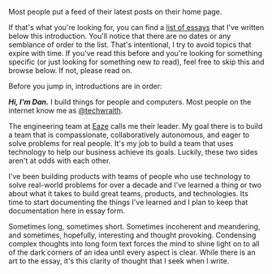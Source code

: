 
Most people put a feed of their latest posts on their home page.

If that's what you're looking for, you can find a [list of essays][] that I've written below this introduction. You'll notice that there are no dates or any semblance of order to the list. That's intentional, I try to avoid topics that expire with time. If you've read this before and you're looking for something specific (or just looking for something new to read), feel free to skip this and browse below. If not, please read on.

Before you jump in, introductions are in order:

_**Hi, I'm Dan.**_ I build things for people and computers. Most people on the internet know me as [@techwraith][].

The engineering team at [Eaze][] calls me their leader. My goal there is to build a team that is compassionate, collaboratively autonomous, and eager to solve problems for real people. It's my job to build a team that uses technology to help our business achieve its goals. Luckily, these two sides aren't at odds with each other.

I've been building products with teams of people who use technology to solve real-world problems for over a decade and I've learned a thing or two about what it takes to build great teams, products, and technologies. Its time to start documenting the things I've learned and I plan to keep that documentation here in essay form.

Sometimes long, sometimes short. Sometimes incoherent and meandering, and sometimes, hopefully, interesting and thought provoking. Condensing complex thoughts into long form text forces the mind to shine light on to all of the dark corners of an idea until every aspect is clear. While there is an art to the essay, it's this clarity of thought that I seek when I write.

[list of essays]: #essays
[@techwraith]: https://twitter.com/techwraith
[Eaze]: https://www.eaze.com
